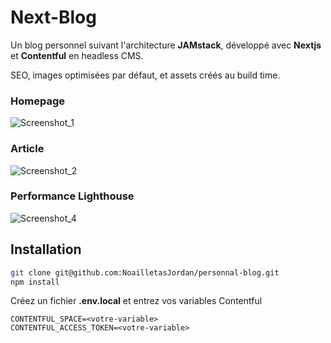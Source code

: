 # Next-Blog

Un blog personnel suivant l'architecture **JAMstack**, développé avec **Nextjs** et **Contentful** en headless CMS.

SEO, images optimisées par défaut, et assets créés au build time.

### Homepage

![Screenshot_1](https://user-images.githubusercontent.com/48062996/101618821-c55d9900-3a12-11eb-820f-a8742334d24e.jpg)

### Article

![Screenshot_2](https://user-images.githubusercontent.com/48062996/101619175-30a76b00-3a13-11eb-9c36-13bb7f0b6c01.jpg)

### Performance Lighthouse

![Screenshot_4](https://user-images.githubusercontent.com/48062996/101624148-d1992480-3a19-11eb-87aa-258b638df074.jpg)

## Installation

```bash
git clone git@github.com:NoailletasJordan/personnal-blog.git
npm install
```

Créez un fichier **.env.local** et entrez vos variables Contentful

```
CONTENTFUL_SPACE=<votre-variable>
CONTENTFUL_ACCESS_TOKEN=<votre-variable>
```
